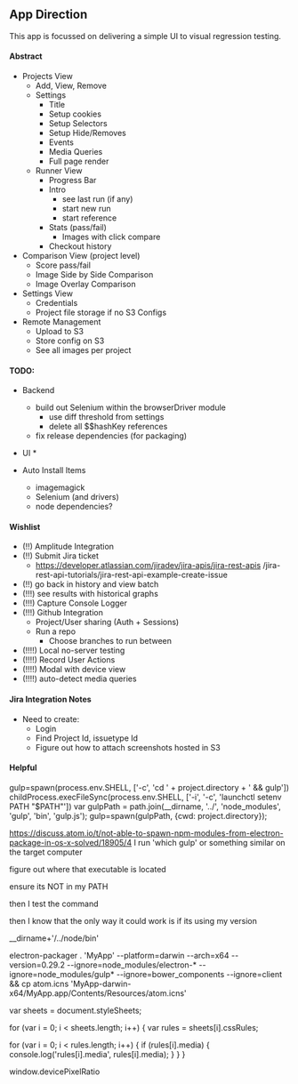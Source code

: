 ## App Direction

This app is focussed on delivering a simple UI to visual regression testing.

#### Abstract

  * Projects View
    * Add, View, Remove
    * Settings
      * Title
      * Setup cookies
      * Setup Selectors
      * Setup Hide/Removes
      * Events
      * Media Queries
      * Full page render
    * Runner View
      * Progress Bar
      * Intro
        * see last run (if any)
        * start new run
        * start reference
      * Stats (pass/fail)
        * Images with click compare
      * Checkout history
  * Comparison View (project level)
    * Score pass/fail
    * Image Side by Side Comparison
    * Image Overlay Comparison
  * Settings View
    * Credentials
    * Project file storage if no S3 Configs
  * Remote Management
    * Upload to S3
    * Store config on S3
    * See all images per project


#### TODO:

  * Backend
    * build out Selenium within the browserDriver module
      * use diff threshold from settings
      * delete all $$hashKey references
    * fix release dependencies (for packaging)

  * UI
    *

  * Auto Install Items
    * imagemagick
    * Selenium (and drivers)
    * node dependencies?

#### Wishlist

  * (!!) Amplitude Integration
  * (!!) Submit Jira ticket
    * https://developer.atlassian.com/jiradev/jira-apis/jira-rest-apis
      /jira-rest-api-tutorials/jira-rest-api-example-create-issue
  * (!!) go back in history and view batch
  * (!!!) see results with historical graphs
  * (!!!) Capture Console Logger
  * (!!!) Github Integration
    * Project/User sharing (Auth + Sessions)
    * Run a repo
      * Choose branches to run between
  * (!!!!) Local no-server testing
  * (!!!!) Record User Actions
  * (!!!!) Modal with device view
  * (!!!!) auto-detect media queries

#### Jira Integration Notes

  * Need to create:
    * Login
    * Find Project Id, issuetype Id
    * Figure out how to attach screenshots hosted in S3


#### Helpful

gulp=spawn(process.env.SHELL, ['-c', 'cd ' + project.directory + ' && gulp'])
childProcess.execFileSync(process.env.SHELL, ['-i', '-c', 'launchctl setenv PATH "$PATH"'])
var gulpPath = path.join(__dirname, '../', 'node_modules', 'gulp', 'bin', 'gulp.js');
gulp=spawn(gulpPath, {cwd: project.directory});

https://discuss.atom.io/t/not-able-to-spawn-npm-modules-from-electron-package-in-os-x-solved/18905/4
I run 'which gulp' or something similar on the target computer

figure out where that executable is located

ensure its NOT in my PATH

then I test the command

then I know that the only way it could work is if its using my version

__dirname+'/../node/bin'


electron-packager . 'MyApp' --platform=darwin --arch=x64 --version=0.29.2 --ignore=node_modules/electron-* --ignore=node_modules/gulp* --ignore=bower_components --ignore=client && cp atom.icns 'MyApp-darwin-x64/MyApp.app/Contents/Resources/atom.icns'


var sheets = document.styleSheets;

for (var i = 0; i < sheets.length; i++) {
  var rules = sheets[i].cssRules;

  for (var i = 0; i < rules.length; i++) {
    if (rules[i].media) {
      console.log('rules[i].media', rules[i].media);
    }
  }
}


window.devicePixelRatio
